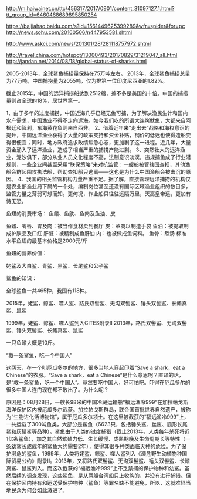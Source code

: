 http://m.haiwainet.cn/ttc/456317/2017/0901/content_31097127_1.html?tt_group_id=6460468689895850254

https://baijiahao.baidu.com/s?id=1561449625399289&wfr=spider&for=pc
http://news.sohu.com/20160506/n447953581.shtml

http://www.askci.com/news/201301/28/281118757972.shtml

http://travel.china.com/hotspot/13000493/20170829/31219047_all.html
http://jandan.net/2014/08/18/global-status-of-sharks.html



2005-2013年，全球鲨鱼捕捞量保持在75万吨左右。
2013年，全球鲨鱼捕捞总量为77万吨，中国捕捞量为2055吨，仅为排第一位印度尼西亚的1.82%。


截止2015年，中国的远洋捕捞船达到2512艘，差不多是美国的十倍。中国的捕捞量则占全球的18%，居世界第一。



1、由于多年的过度捕捞，中国近海几乎已经无鱼可捕，为了解决渔民生计和国内水产需求，中国渔业不得不走向远海。如今我们吃的所谓大连烤鱿鱼，大都来自阿根廷和智利，东海黄花鱼则来自西非。
2、借着近年来“走出去”战略和海权意识的提升，中国远洋渔业获得了大量的政策支持和资金补贴，钢价的低迷也使得造船变得很便宜；同时，地方政府追求政绩焦急心态，更加剧了这一进程。近几年，大量资金涌入了远洋渔业，造成了相当严重的捕捞产能过剩。
3、突然壮大的远洋渔业，泥沙俱下，部分从业人员文化程度不高，法制意识淡漠，违规捕鱼成了行业潜规则，一些企业间甚至采用“联保策略”来对抗监管：一艘船被管辖国查扣，其他渔船会群起围攻执法船，帮助查扣船只逃离——这也是为什么中国渔船会被击沉的原因。
4、我国的相关监管机构力量严重不足。据了解，直接管理远洋捕捞的机构仅是农业部渔业局下属的一个处，编制岗位甚至还没有国际区域渔业组织的数目多，监管力量之薄弱可想而知。更何况，作业船只往往远隔万里，天高皇帝远，更加有恃无恐。




鱼翅的消费市场：
  鱼鳍、鱼肤、鱼肉及鱼油、皮

  鱼鳍、嘴唇、胃及肉：被当作食材卖到餐厅
  皮：革商以制造手袋
  鱼油：被提取制成护肤品及口红
  肝脏：被精制成鱼肝油
  内：也被做成鱼饲料。
  鱼骨：熬汤
  标准水平鱼翅的最基本价格是2000元/斤

鱼翅的营养价值：
  
姥鲨及大白鲨、青鲨、黑鲨、长尾鲨和公子鲨

鲨鱼的知识：

  全球鲨鱼一共465种，我国有118种。

  2015年，姥鲨，鲸鲨、噬人鲨、路氏双髻鲨、无沟双髻鲨、锤头双髻鲨、长鳍真鲨、鼠鲨

  1999年，姥鲨、鲸鲨、噬人鲨列入CITES附录II
  2013年，路氏双髻鲨、无沟双髻鲨、锤头双髻鲨、长鳍真鲨、鼠鲨

  一只鱼鳍大概是10斤。



  “救一条鲨鱼，吃一个中国人”

   这两天，在一个叫厄瓜多尔的地方，很多当地人穿起印着“Save a shark，eat a Chinese”的衣服。“Save a shark，eat a Chinese”是什么意思呢？直译的话，是“救一条鲨鱼，吃一个中国人”。竟然要吃中国人，好可怕吧。吓得在厄瓜多尔的很多中国人连门现在都不敢出了。为什么呢？

   原因是：08月28日，一艘长98米的中国冷藏运输船“福远渔冷999”在加拉帕戈斯海洋保护区内被厄瓜多尔截获。加拉帕戈斯群岛，联合国首批世界自然遗产，被称为“生物进化活博物馆”，属于厄瓜多尔领土。在这里被截获的“福远渔冷999”上，一共运载了300吨鱼类，大部分是鲨鱼（6623只，包括锤头鲨、丝鲨、狐形长尾鲨和灰鲭鲨等品种）。鲨鱼由于人类的过度捕猎（截止2013年，人类每年杀死将近1亿条鲨鱼），加之其自然繁殖力低、生长缓慢、成熟期晚及生命周期长等特性（一条幼鲨长成成年的鲨鱼大约需要2年），使得其很多种类面临灭种的危险。为了保护濒危的鲨鱼，1999年，人类将姥鲨、鲸鲨、噬人鲨列入《濒危野生动植物种国际贸易公约》附录II。2013年，又将路氏双髻鲨、无沟双髻鲨、锤头双髻鲨、长鳍真鲨、鼠鲨列入。而这次截获的“福远渔冷999”上不乏禁捕的保护物种和幼鲨。虽然后续的调查发现，这些鲨鱼，是从两艘台湾船只上收购的，并没有进行捕猎。但在保护区内持有和运送受保护物种（鲨鱼）等罪名缺不能避免，所以，这就难怪当地民众为何会如此激进了。

   

